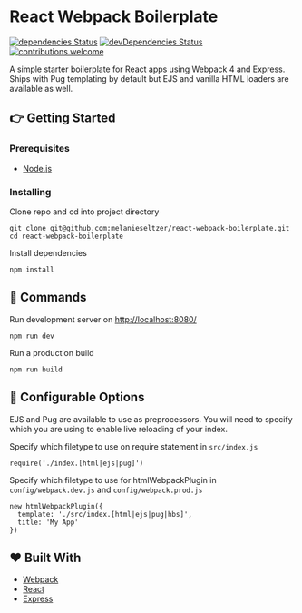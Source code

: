 # React Webpack Boilerplate
[![dependencies Status](https://david-dm.org/melanieseltzer/react-webpack-boilerplate/status.svg)](https://david-dm.org/melanieseltzer/react-webpack-boilerplate) [![devDependencies Status](https://david-dm.org/melanieseltzer/react-webpack-boilerplate/dev-status.svg)](https://david-dm.org/melanieseltzer/react-webpack-boilerplate?type=dev) [![contributions welcome](https://img.shields.io/badge/contributions-welcome-brightgreen.svg?style=flat)](https://github.com/melanieseltzer/react-webpack-boilerplate/issues)

A simple starter boilerplate for React apps using Webpack 4 and Express. Ships with Pug templating by default but EJS and vanilla HTML loaders are available as well.

## :point_right: Getting Started

### Prerequisites

- [Node.js](https://nodejs.org)

### Installing

Clone repo and cd into project directory

```
git clone git@github.com:melanieseltzer/react-webpack-boilerplate.git
cd react-webpack-boilerplate
```

Install dependencies

```
npm install
```

## :rocket: Commands

Run development server on [http://localhost:8080/](http://localhost:8080/)

```
npm run dev
```

Run a production build

```
npm run build
```

## :wrench: Configurable Options

EJS and Pug are available to use as preprocessors. You will need to specify which you are using to enable live reloading of your index.

Specify which filetype to use on require statement in `src/index.js`

```
require('./index.[html|ejs|pug]')
```

Specify which filetype to use for htmlWebpackPlugin in `config/webpack.dev.js` and `config/webpack.prod.js`

```
new htmlWebpackPlugin({
  template: './src/index.[html|ejs|pug|hbs]',
  title: 'My App'
})
```

## :heart: Built With

- [Webpack](https://webpack.js.org/)
- [React](https://reactjs.org/)
- [Express](https://expressjs.com/)
